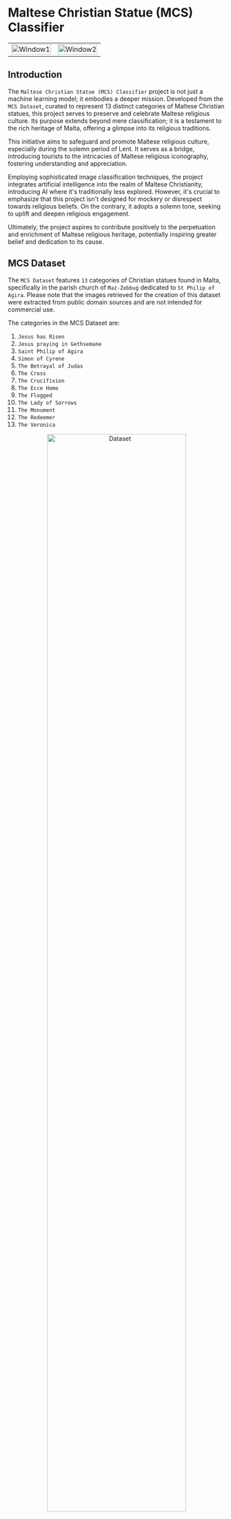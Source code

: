 # Maltese Christian Statue (MCS) Classifier
 
<p align='center'>
<table align="center">
  <tr>
    <td align="center">
      <img src="Predictions/Image_7.png" alt="Window1"  width="100%" height="auto" />
    </td>
    <td align="center">
      <img src="Predictions/Image_12.png" alt="Window2" width="100%" height="auto" />
  </tr>
</table>
</p>

## Introduction

<p align="justify">

The `Maltese Christian Statue (MCS) Classifier` project is not just a machine learning model; it embodies a deeper mission. Developed from the `MCS Dataset`, curated to represent 13 distinct categories of Maltese Christian statues, this project serves to preserve and celebrate Maltese religious culture. Its purpose extends beyond mere classification; it is a testament to the rich heritage of Malta, offering a glimpse into its religious traditions.

This initiative aims to safeguard and promote Maltese religious culture, especially during the solemn period of Lent. It serves as a bridge, introducing tourists to the intricacies of Maltese religious iconography, fostering understanding and appreciation.

Employing sophisticated image classification techniques, the project integrates artificial intelligence into the realm of Maltese Christianity, introducing AI where it's traditionally less explored. However, it's crucial to emphasize that this project isn't designed for mockery or disrespect towards religious beliefs. On the contrary, it adopts a solemn tone, seeking to uplift and deepen religious engagement.

Ultimately, the project aspires to contribute positively to the perpetuation and enrichment of Maltese religious heritage, potentially inspiring greater belief and dedication to its cause.

</p>

## MCS Dataset

<p align="justify">

The `MCS Dataset` features `13` categories of Christian statues found in Malta, specifically in the parish church of `Ħaż-Żebbuġ` dedicated to `St Philip of Agira`. Please note that the images retrieved for the creation of this dataset were extracted from public domain sources and are not intended for commercial use.

The categories in the MCS Dataset are:

1. `Jesus has Risen`
2. `Jesus praying in Gethsemane`
3. `Saint Philip of Agira`
4. `Simon of Cyrene`
5. `The Betrayal of Judas`
6. `The Cross`
7. `The Crucifixion`
8. `The Ecce Homo`
9. `The Flogged`
10. `The Lady of Sorrows`
11. `The Monument`
12. `The Redeemer`
13. `The Veronica`

</p>

<p align='center'>
  <img src="Assets/dataset.png" alt="Dataset" width="80%" height="auto">
</p>

## MCS Dataset Distribution

<p align="justify">

The `MCS Dataset` consists of `897` images distributed across the `13` classes. Illustrated below is the distribution of the dataset across the classes. Additionally it is also important to note that the dataset is split into `80%` training and `20%` testing data and utilise `Data Augmentation` techniques to increase the size of the dataset.

<p align='center'>
  <img src="Assets/image_distribution.png" alt="Dataset Distribution" width="80%" height="auto">
</p>

</p>

## MCS Classifier Model

<p align="justify">

Creating the MCS Classifier Model involved constructing a Convolutional Neural Network (CNN) using the `Keras` API. The model architecture incorporated the following layers:
- `VGG16 Base Model`: Utilising the VGG16 architecture with `imagenet` weights, excluding the final layer.
- `Flatten Layer`: Flattening the output from the VGG16 base model.
- `Dense Layer with 1024 units and Softmax Activation`: A densely connected layer with `1024` units and Softmax activation function. 

This configuration was chosen to facilitate efficient training by leveraging transfer learning techniques, utilising models pretrained on larger datasets. After model creation via the Keras API, training curves and a confusion matrix were generated to assess model performance, as depicted below.

`Training curves` offer a visual representation of the model's performance throughout the training process. These curves typically include plots of metrics such as loss and accuracy over epochs. Loss curves depict the model's error during training, showing how effectively the model is learning from the data. A decreasing loss indicates that the model is improving in its ability to make predictions. Accuracy curves illustrate the model's performance in terms of correctly classified samples over training epochs. By analyzing training curves, researchers can identify trends, assess convergence, and determine whether further training is necessary.

<p align='center'>
  <img src="Assets/curves.png" alt="Training Curves" width="80%" height="auto">
</p>

On the other hand, a `confusion matrix` provides insight into the model's classification performance by summarizing the number of correct and incorrect predictions for each class. It displays a grid where rows represent the actual classes, while columns represent the predicted classes. Each cell in the matrix indicates the number of instances where a sample of a particular class was classified as another class. Confusion matrices enable a more detailed analysis of model performance, highlighting areas where the model struggles to distinguish between classes. By examining the confusion matrix, researchers can identify specific classes that may require further attention or improvement in the model architecture or training data.

<p align='center'>
  <img src="Assets/cm.png" alt="Confusion Matrix" width="80%" height="auto">
</p>

</p>

## MCS Classifier Predictions

<p align="justify">
Illustrated below are predictions made by the MCS Classifier Model on unseen images from the test dataset. The model demonstrates its ability to classify Maltese Christian statues accurately, showcasing its potential to identify and categorise religious iconography to preserve and celebrate Maltese religious culture.


<p align='center'>
<table align="center">
  <tr>
    <td align="center">
      <img src="Predictions/Image_1.png" alt="Window1"  width="100%" height="auto" />
    </td>
    <td align="center">
      <img src="Predictions/Image_2.png" alt="Window2" width="100%" height="auto" />
    </td>
    <td align="center">
      <img src="Predictions/Image_3.png" alt="Window3" width="100%" height="auto" />
    </td>
  </tr>
  <tr>
    <td align="center">
      <img src="Predictions/Image_4.png" alt="Window1"  width="100%" height="auto" />
    </td>
    <td align="center">
      <img src="Predictions/Image_5.png" alt="Window2" width="100%" height="auto" />
    </td>
    <td align="center">
      <img src="Predictions/Image_6.png" alt="Window3" width="100%" height="auto" />
    </td>
  </tr>
  <tr>
    <td align="center">
      <img src="Predictions/Image_7.png" alt="Window1"  width="100%" height="auto" />
    </td>
    <td align="center">
      <img src="Predictions/Image_8.png" alt="Window2" width="100%" height="auto" />
    </td>
    <td align="center">
      <img src="Predictions/Image_9.png" alt="Window3" width="100%" height="auto" />
    </td>
  </tr>
  <tr>
    <td align="center">
      <img src="Predictions/Image_10.png" alt="Window1"  width="100%" height="auto" />
    </td>
    <td align="center">
      <img src="Predictions/Image_11.png" alt="Window2" width="100%" height="auto" />
    </td>
    <td align="center">
      <img src="Predictions/Image_12.png" alt="Window3" width="100%" height="auto" />
    </td>
  </tr>
  <tr>
    <td align="center">
      <img src="Predictions/Image_13.png" alt="Window1"  width="100%" height="auto" />
    </td>
    <td align="center">
      <img src="Predictions/Image_14.png" alt="Window2" width="100%" height="auto" />
    </td>
    <td align="center">
      <img src="Predictions/Image_15.png" alt="Window3" width="100%" height="auto" />
    </td>
  </tr>
</table>
</p>

</p>